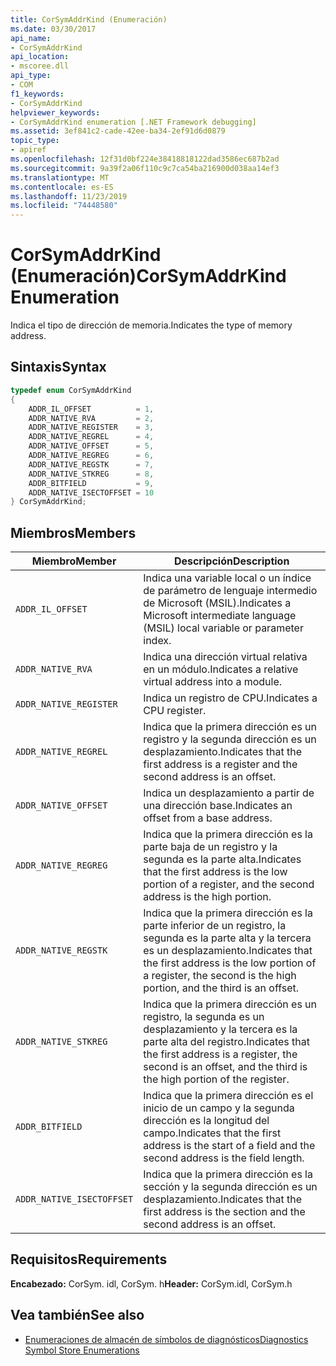 ```yaml
---
title: CorSymAddrKind (Enumeración)
ms.date: 03/30/2017
api_name:
- CorSymAddrKind
api_location:
- mscoree.dll
api_type:
- COM
f1_keywords:
- CorSymAddrKind
helpviewer_keywords:
- CorSymAddrKind enumeration [.NET Framework debugging]
ms.assetid: 3ef841c2-cade-42ee-ba34-2ef91d6d0879
topic_type:
- apiref
ms.openlocfilehash: 12f31d0bf224e38418818122dad3586ec687b2ad
ms.sourcegitcommit: 9a39f2a06f110c9c7ca54ba216900d038aa14ef3
ms.translationtype: MT
ms.contentlocale: es-ES
ms.lasthandoff: 11/23/2019
ms.locfileid: "74448580"
---
```

# <a name="corsymaddrkind-enumeration"></a><span data-ttu-id="4b934-102">CorSymAddrKind (Enumeración)</span><span class="sxs-lookup"><span data-stu-id="4b934-102">CorSymAddrKind Enumeration</span></span>
<span data-ttu-id="4b934-103">Indica el tipo de dirección de memoria.</span><span class="sxs-lookup"><span data-stu-id="4b934-103">Indicates the type of memory address.</span></span>  
  
## <a name="syntax"></a><span data-ttu-id="4b934-104">Sintaxis</span><span class="sxs-lookup"><span data-stu-id="4b934-104">Syntax</span></span>  
  
```cpp  
typedef enum CorSymAddrKind  
{  
    ADDR_IL_OFFSET          = 1,  
    ADDR_NATIVE_RVA         = 2,  
    ADDR_NATIVE_REGISTER    = 3,  
    ADDR_NATIVE_REGREL      = 4,  
    ADDR_NATIVE_OFFSET      = 5,  
    ADDR_NATIVE_REGREG      = 6,  
    ADDR_NATIVE_REGSTK      = 7,  
    ADDR_NATIVE_STKREG      = 8,  
    ADDR_BITFIELD           = 9,  
    ADDR_NATIVE_ISECTOFFSET = 10  
} CorSymAddrKind;  
```  
  
## <a name="members"></a><span data-ttu-id="4b934-105">Miembros</span><span class="sxs-lookup"><span data-stu-id="4b934-105">Members</span></span>  
  
|<span data-ttu-id="4b934-106">Miembro</span><span class="sxs-lookup"><span data-stu-id="4b934-106">Member</span></span>|<span data-ttu-id="4b934-107">Descripción</span><span class="sxs-lookup"><span data-stu-id="4b934-107">Description</span></span>|  
|------------|-----------------|  
|`ADDR_IL_OFFSET`|<span data-ttu-id="4b934-108">Indica una variable local o un índice de parámetro de lenguaje intermedio de Microsoft (MSIL).</span><span class="sxs-lookup"><span data-stu-id="4b934-108">Indicates a Microsoft intermediate language (MSIL) local variable or parameter index.</span></span>|  
|`ADDR_NATIVE_RVA`|<span data-ttu-id="4b934-109">Indica una dirección virtual relativa en un módulo.</span><span class="sxs-lookup"><span data-stu-id="4b934-109">Indicates a relative virtual address into a module.</span></span>|  
|`ADDR_NATIVE_REGISTER`|<span data-ttu-id="4b934-110">Indica un registro de CPU.</span><span class="sxs-lookup"><span data-stu-id="4b934-110">Indicates a CPU register.</span></span>|  
|`ADDR_NATIVE_REGREL`|<span data-ttu-id="4b934-111">Indica que la primera dirección es un registro y la segunda dirección es un desplazamiento.</span><span class="sxs-lookup"><span data-stu-id="4b934-111">Indicates that the first address is a register and the second address is an offset.</span></span>|  
|`ADDR_NATIVE_OFFSET`|<span data-ttu-id="4b934-112">Indica un desplazamiento a partir de una dirección base.</span><span class="sxs-lookup"><span data-stu-id="4b934-112">Indicates an offset from a base address.</span></span>|  
|`ADDR_NATIVE_REGREG`|<span data-ttu-id="4b934-113">Indica que la primera dirección es la parte baja de un registro y la segunda es la parte alta.</span><span class="sxs-lookup"><span data-stu-id="4b934-113">Indicates that the first address is the low portion of a register, and the second address is the high portion.</span></span>|  
|`ADDR_NATIVE_REGSTK`|<span data-ttu-id="4b934-114">Indica que la primera dirección es la parte inferior de un registro, la segunda es la parte alta y la tercera es un desplazamiento.</span><span class="sxs-lookup"><span data-stu-id="4b934-114">Indicates that the first address is the low portion of a register, the second is the high portion, and the third is an offset.</span></span>|  
|`ADDR_NATIVE_STKREG`|<span data-ttu-id="4b934-115">Indica que la primera dirección es un registro, la segunda es un desplazamiento y la tercera es la parte alta del registro.</span><span class="sxs-lookup"><span data-stu-id="4b934-115">Indicates that the first address is a register, the second is an offset, and the third is the high portion of the register.</span></span>|  
|`ADDR_BITFIELD`|<span data-ttu-id="4b934-116">Indica que la primera dirección es el inicio de un campo y la segunda dirección es la longitud del campo.</span><span class="sxs-lookup"><span data-stu-id="4b934-116">Indicates that the first address is the start of a field and the second address is the field length.</span></span>|  
|`ADDR_NATIVE_ISECTOFFSET`|<span data-ttu-id="4b934-117">Indica que la primera dirección es la sección y la segunda dirección es un desplazamiento.</span><span class="sxs-lookup"><span data-stu-id="4b934-117">Indicates that the first address is the section and the second address is an offset.</span></span>|  
  
## <a name="requirements"></a><span data-ttu-id="4b934-118">Requisitos</span><span class="sxs-lookup"><span data-stu-id="4b934-118">Requirements</span></span>  
 <span data-ttu-id="4b934-119">**Encabezado:** CorSym. idl, CorSym. h</span><span class="sxs-lookup"><span data-stu-id="4b934-119">**Header:** CorSym.idl, CorSym.h</span></span>  
  
## <a name="see-also"></a><span data-ttu-id="4b934-120">Vea también</span><span class="sxs-lookup"><span data-stu-id="4b934-120">See also</span></span>

- [<span data-ttu-id="4b934-121">Enumeraciones de almacén de símbolos de diagnósticos</span><span class="sxs-lookup"><span data-stu-id="4b934-121">Diagnostics Symbol Store Enumerations</span></span>](../../../../docs/framework/unmanaged-api/diagnostics/diagnostics-symbol-store-enumerations.md)
